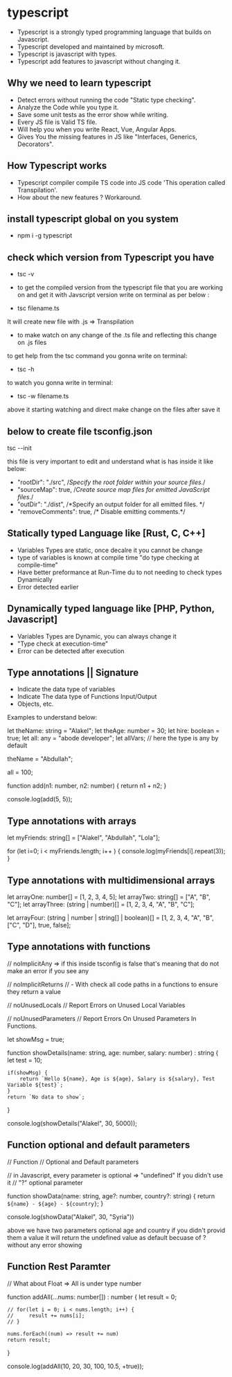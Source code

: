 # typescript

- Typescript is a strongly typed programming language that builds on Javascript.
- Typescript developed and maintained by microsoft.
- Typescript is javascript with types.
- Typescript add features to javascript without changing it.

## Why we need to learn typescript

- Detect errors without running the code "Static type checking".
- Analyze the Code while you type it.
- Save some unit tests as the error show while writing.
- Every JS file is Valid TS file.
- Will help you when you write React, Vue, Angular Apps.
- Gives You the missing features in JS like "Interfaces, Generics, Decorators".

## How Typescript works

- Typescript compiler compile TS code into JS code 'This operation called Transpilation'.
- How about the new features ? Workaround.


## install typescript global on you system

- npm i -g typescript

## check which version from Typescript you have

- tsc -v

- to get the compiled version from the typescript file that you are working on and get it with Javscript version write on terminal as per below :

- tsc filename.ts

It will create new file with .js  => Transpilation


- to make watch on any change of the .ts file and reflecting this change on .js files

to get help from the tsc command you gonna write on terminal:

- tsc -h

to watch you gonna write in terminal:

- tsc -w filename.ts  

above it starting watching and direct make change on the files after save it


## below to create file tsconfig.json

tsc --init

this file is very important to edit and understand what is has inside it like below:

- "rootDir": "./src",                                  /*Specify the root folder within your source files.*/
- "sourceMap": true,                                /*Create source map files for emitted JavaScript files.*/
- "outDir": "./dist",                                   /*Specify an output folder for all emitted files. */
- "removeComments": true,                           /* Disable emitting comments.*/

## Statically typed Language like [Rust, C, C++]

- Variables Types are static, once decalre it you cannot be change
- type of variables is known at compile time "do type checking at compile-time"
- Have better preformance at Run-Time du to not needing to check types Dynamically
- Error detected earlier

## Dynamically typed language like [PHP, Python, Javascript]

- Variables Types are Dynamic, you can always change it
- "Type check at execution-time"
- Error can be detected after execution



## Type annotations || Signature

- Indicate the data type of variables
- Indicate The data type of Functions Input/Output
- Objects, etc.

Examples to understand below:

let theName: string = "Alakel";
let theAge: number = 30;
let hire: boolean = true;
let all: any = "abode developer";
let allVars;  // here the type is any by default

theName = "Abdullah";

all = 100;

function add(n1: number, n2: number) {
    return n1 + n2;
}

console.log(add(5, 5));

## Type annotations with arrays

let myFriends: string[] = ["Alakel", "Abdullah", "Lola"];

for (let i=0; i < myFriends.length; i++ ) {
    console.log(myFriends[i].repeat(3));
}

## Type annotations with multidimensional arrays

let arrayOne: number[] = [1, 2, 3, 4, 5];
let arrayTwo: string[] = ["A", "B", "C"];
let arrayThree: (string | number)[] = [1, 2, 3, 4, "A", "B", "C"];

let arrayFour: (string | number | string[] | boolean)[] = [1, 2, 3, 4, "A", "B", ["C", "D"], true, false];

## Type annotations with functions

// noImplicitAny => if this inside tsconfig is false that's meaning that do not make an error if you see any

// noImplicitReturns
// - With check all code paths in a functions to ensure they return a value

// noUnusedLocals
// Report Errors on Unused Local Variables

// noUnusedParameters
// Report Errors On Unused Parameters In Functions.

let showMsg = true;

function showDetails(name: string, age: number, salary: number) : string {
    let test = 10;

    if(showMsg) {
        return `Hello ${name}, Age is ${age}, Salary is ${salary}, Test Variable ${test}`;
    }
    return `No data to show`;
}

console.log(showDetails("Alakel", 30, 5000));

## Function optional and default parameters

// Function
// Optional and Default parameters

// in Javascript, every parameter is optional => "undefined" If you didn't use it
// "?" optional parameter

function showData(name: string, age?: number, country?: string) {
    return `${name} - ${age} - ${country}`;
}

console.log(showData("Alakel", 30, "Syria"))


above we have two parameters optional age and country if you didn't provid them a value it will return the undefined value as default becuase of ? without any error showing


## Function Rest Paramter

// What about Float => All is under type number

function addAll(...nums: number[]) : number {
    let result = 0;

    // for(let i = 0; i < nums.length; i++) {
    //     result += nums[i];
    // }

    nums.forEach((num) => result += num)
    return result;
}

console.log(addAll(10, 20, 30, 100, 10.5, +true));
